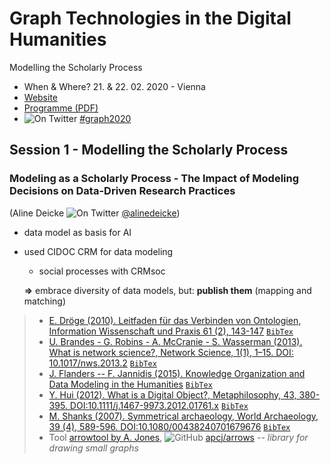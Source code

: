 # Graph Technologies in the Digital Humanities
Modelling the Scholarly Process

* When & Where? 21. & 22. 02. 2020 - Vienna
* [Website](https://graphentechnologien.hypotheses.org/tagungen/graphentechnologien-2020)
* [Programme (PDF)](https://f.hypotheses.org/wp-content/blogs.dir/4521/files/2020/02/Graph-Technologies-Conference-UWien-2020.pdf)
* ![On Twitter][twitter-icon] [#graph2020](https://twitter.com/hashtag/graph2020)

## Session 1 - Modelling the Scholarly Process
### Modeling as a Scholarly Process - The Impact of Modeling Decisions on Data-Driven Research Practices 

(Aline Deicke ![On Twitter][twitter-icon] [@alinedeicke](https://twitter.com/alinedeicke))

* data model as basis for AI
* used CIDOC CRM for data modeling
  * social processes with CRMsoc
  
  **=>** embrace diversity of data models, but: **publish them** (mapping and matching)

> * [E. Dröge (2010). Leitfaden für das Verbinden von Ontologien, Information Wissenschaft und Praxis 61 (2), 143-147](https://www.phil-fak.uni-duesseldorf.de/fileadmin/Redaktion/Institute/Informationswissenschaft/forschung/wissensrepraesentation/1268059439iwp_61_201.pdf) [`BibTex`](https://github.com/bellerophons-pegasus/academic-notes/blob/6f79c623bb8afef5b0a4e4cea1c6ad70e56022af/literature.bib#L14-L24)
> * [U. Brandes - G. Robins - A. McCranie - S. Wasserman (2013). What is network science?, Network Science, 1(1), 1–15. DOI: 10.1017/nws.2013.2](https://doi.org/10.1017/nws.2013.2) [`BibTex`](https://github.com/bellerophons-pegasus/academic-notes/blob/6f79c623bb8afef5b0a4e4cea1c6ad70e56022af/literature.bib#L35-L45)
> * [J. Flanders -- F. Jannidis (2015). Knowledge Organization and Data Modeling in the Humanities](https://nbn-resolving.org/urn:nbn:de:bvb:20-opus-111270) [`BibTex`](https://github.com/bellerophons-pegasus/academic-notes/blob/6f79c623bb8afef5b0a4e4cea1c6ad70e56022af/literature.bib#L26-L33)
> * [Y. Hui (2012). What is a Digital Object?, Metaphilosophy, 43, 380-395. DOI:10.1111/j.1467-9973.2012.01761.x](https://doi.org/10.1111/j.1467-9973.2012.01761.x) [`BibTex`](https://github.com/bellerophons-pegasus/academic-notes/blob/6f79c623bb8afef5b0a4e4cea1c6ad70e56022af/literature.bib#L3-L12)
> * [M. Shanks (2007). Symmetrical archaeology, World Archaeology, 39 (4), 589-596. DOI:10.1080/00438240701679676](https://doi.org/10.1080/00438240701679676) [`BibTex`](https://github.com/bellerophons-pegasus/academic-notes/blob/6f79c623bb8afef5b0a4e4cea1c6ad70e56022af/literature.bib#L47-L57)
> * Tool [arrowtool by A. Jones](http://www.apcjones.com/arrows/), ![GitHub][github-icon] [apcj/arrows](https://github.com/apcj/arrows) -- *library for drawing small graphs*






<!-- https://github.com/carlsednaoui/gitsocial -->
[twitter-icon]: http://i.imgur.com/wWzX9uB.png (on Twitter)
[github-icon]: http://i.imgur.com/9I6NRUm.png (on GitHub)
<!-- own icons -->
[slides-icon]: https://raw.githubusercontent.com/bellerophons-pegasus/academic-notes/master/icons/slide-icon.png

<!-- improvements. -->
<!-- 1. link to bibtex for reference https://help.github.com/en/github/managing-your-work-on-github/creating-a-permanent-link-to-a-code-snippet -->

